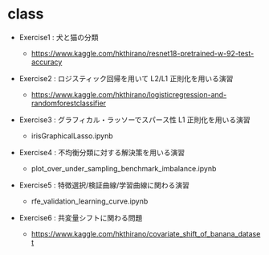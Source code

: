 # class

- Exercise1 : 犬と猫の分類
    - https://www.kaggle.com/hkthirano/resnet18-pretrained-w-92-test-accuracy

- Exercise2 : ロジスティック回帰を用いて L2/L1 正則化を用いる演習
    - https://www.kaggle.com/hkthirano/logisticregression-and-randomforestclassifier

- Exercise3 : グラフィカル・ラッソーでスパース性 L1 正則化を用いる演習
    - irisGraphicalLasso.ipynb

- Exercise4 : 不均衡分類に対する解決策を用いる演習
    - plot_over_under_sampling_benchmark_imbalance.ipynb

- Exercise5 : 特徴選択/検証曲線/学習曲線に関わる演習
    - rfe_validation_learning_curve.ipynb

- Exercise6 : 共変量シフトに関わる問題
    - https://www.kaggle.com/hkthirano/covariate_shift_of_banana_dataset